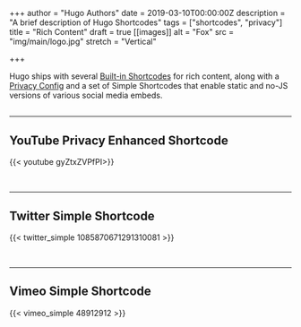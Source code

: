+++
author = "Hugo Authors"
date = 2019-03-10T00:00:00Z
description = "A brief description of Hugo Shortcodes"
tags = ["shortcodes", "privacy"]
title = "Rich Content"
draft = true
[[images]]
alt = "Fox"
src = "img/main/logo.jpg"
stretch = "Vertical"

+++

Hugo ships with several [Built-in Shortcodes](https://gohugo.io/content-management/shortcodes/#use-hugo-s-built-in-shortcodes) for rich content, along with a [Privacy Config](https://gohugo.io/about/hugo-and-gdpr/) and a set of Simple Shortcodes that enable static and no-JS versions of various social media embeds.

## <!--more-->

<!-- See https://github.com/gohugoio/hugo/issues/7866

## Instagram Shortcode Simple

{{/_< instagram BGvuInzyFAe hidecaption >_/}}

<br>
\-->

---

## YouTube Privacy Enhanced Shortcode

{{< youtube gyZtxZVPfPI>}}

<br>

---

## Twitter Simple Shortcode

{{< twitter_simple 1085870671291310081 >}}

<br>

---

## Vimeo Simple Shortcode

{{< vimeo_simple 48912912 >}}
